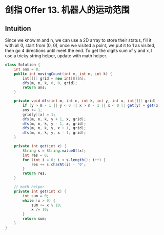 # 剑指 Offer 13. 机器人的运动范围

## Intuition

Since we know m and n, we can use a 2D array to store their status, fill it with all 0, start from (0, 0), once we visited a point, we put it to 1 as visited, then go 4 directions until meet the end.
To get the digits sum of y and x, I use a tricky string helper, update with math helper.

```java
class Solution {
    int ans = 0;
    public int movingCount(int m, int n, int k) {
        int[][] grid = new int[m][n];
        dfs(m, n, k, 0, 0, grid);
        return ans;
    }

    private void dfs(int m, int n, int k, int y, int x, int[][] grid) {
        if (y > m - 1 || y < 0 || x > n - 1 || x < 0 || get(y) + get(x) > k || grid[y][x] == 1) return;
        ans += 1;
        grid[y][x] = 1;
        dfs(m, n, k, y + 1, x, grid);
        dfs(m, n, k, y - 1, x, grid);
        dfs(m, n, k, y, x + 1, grid);
        dfs(m, n, k, y, x - 1, grid);
    }

    private int get(int x) {
        String s = String.valueOf(x);
        int res = 0;
        for (int i = 0; i < s.length(); i++) {
            res += s.charAt(i) - '0';
        }
        return res;
    }

    // math helper
    private int get(int x) {
        int sum = 0;
        while (x > 0) {
            sum += x % 10;
            x /= 10;
        }
        return sum;
    }
}
```
